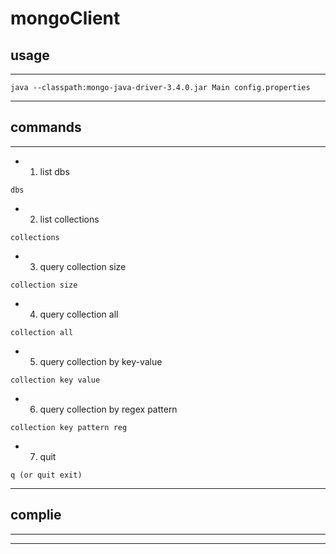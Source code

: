 # mongoClient

## usage

----------------------------------

```
java --classpath:mongo-java-driver-3.4.0.jar Main config.properties
```
----------------------------------


## commands
----------------------------------

* 1. list dbs
```
dbs
```

* 2. list collections
```
collections
```

* 3. query collection size
```
collection size
```

* 4. query collection all
```
collection all
```
 
* 5. query collection by key-value
```
collection key value
```

* 6. query collection by regex pattern
```
collection key pattern reg
```

* 7. quit
```
q (or quit exit)
```

----------------------------------


## complie
----------------------------------

----------------------------------
